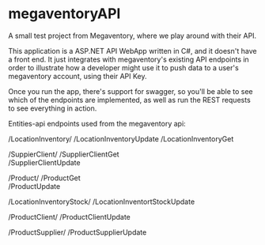 # megaventoryAPI
A small test project from Megaventory, where we play around with their API.


This application is a ASP.NET API WebApp written in C#, and it doesn't have a front end. It just integrates with megaventory's existing API endpoints in order to illustrate how a developer might use it to push data to a user's megaventory account, using their API Key.

Once you run the app, there's support for swagger, so you'll be able to see which of the endpoints are implemented, as well as run the REST requests to see everything in action.

Entities-api endpoints used from the megaventory api:

/LocationInventory/
      /LocationInventoryUpdate 
      /LocationInventoryGet    

/SuppierClient/
      /SupplierClientGet       
      /SupplierClientUpdate    

/Product/
      /ProductGet              
      /ProductUpdate           

/LocationInventoryStock/
      /LocationInventortStockUpdate

/ProductClient/
      /ProductClientUpdate

/ProductSupplier/
      /ProductSupplierUpdate
